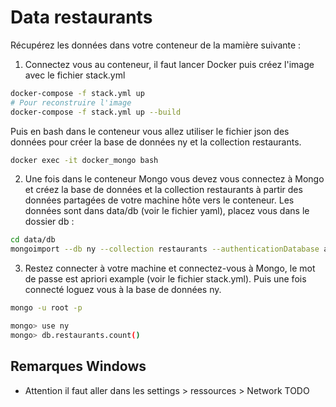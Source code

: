 # Data restaurants

Récupérez les données dans votre conteneur de la mamière suivante :

1. Connectez vous au conteneur, il faut lancer Docker puis créez l'image avec le fichier stack.yml

```bash
docker-compose -f stack.yml up
# Pour reconstruire l'image
docker-compose -f stack.yml up --build
```

Puis en bash dans le conteneur vous allez utiliser le fichier json des données pour créer la base de données ny et la collection restaurants.

```bash
docker exec -it docker_mongo bash 
```

2. Une fois dans le conteneur Mongo vous devez vous connectez à Mongo et créez la base de données et la collection restaurants à partir des données partagées de votre machine hôte vers le conteneur. Les données sont dans data/db (voir le fichier yaml), placez vous dans le dossier db :

```bash
cd data/db
mongoimport --db ny --collection restaurants --authenticationDatabase admin --username root --password example --drop --file ./primer-dataset.json
```

3. Restez connecter à votre machine et connectez-vous à Mongo, le mot de passe est apriori example (voir le fichier stack.yml). Puis une fois connecté loguez vous à la base de données ny.

```bash
mongo -u root -p

mongo> use ny
mongo> db.restaurants.count()
```

## Remarques Windows

- Attention il faut aller dans les settings > ressources > Network  TODO 